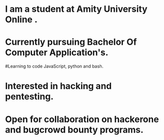 # I am a student at Amity University Online .
# Currently pursuing Bachelor Of Computer Application's.
#Learning to code JavaScript, python and bash.
# Interested in hacking and pentesting.
# Open for collaboration on hackerone and bugcrowd bounty programs.
